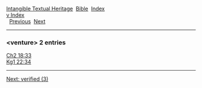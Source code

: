 [Intangible Textual Heritage](../../index)  [Bible](../index) 
[Index](index)   
[v Index](_v_)  
  [Previous](c12095)  [Next](c12097) 

------------------------------------------------------------------------

### &lt;venture&gt; 2 entries

[Ch2 18:33](../kjv/ch2018.htm#033)  
[Kg1 22:34](../kjv/kg1022.htm#034)  

------------------------------------------------------------------------

[Next: verified (3)](c12097)
